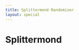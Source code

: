 ```yaml
---
title: Splittermond Randomizer
layout: special
---
```


# Splittermond

<!-- create react div for some information -->
<div id="root"></div>
<div id="imgelement"></div>

<!-- <script> -->
<!--     alert("Hello World"); -->
<!-- </script> -->
<!-- load react -->
<script src="https://unpkg.com/@babel/standalone/babel.min.js"></script>
<script src="https://unpkg.com/react@18/umd/react.development.js" crossorigin></script>
<script src="https://unpkg.com/react-dom@18/umd/react-dom.development.js" crossorigin></script>
<!-- Load rest of js -->
<script type="text/babel" src="/random_stuff/oneshot/app.js"></script>
